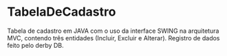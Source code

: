 # TabelaDeCadastro
Tabela de cadastro em JAVA com o uso da interface SWING na arquitetura MVC, contendo três entidades (Incluir, Excluir e Alterar).
Registro de dados feito pelo derby DB.
